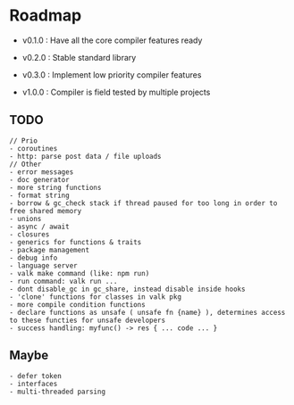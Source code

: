 
# Roadmap

- v0.1.0 : Have all the core compiler features ready

- v0.2.0 : Stable standard library

- v0.3.0 : Implement low priority compiler features

- v1.0.0 : Compiler is field tested by multiple projects

## TODO

```
// Prio
- coroutines
- http: parse post data / file uploads
// Other
- error messages
- doc generator
- more string functions
- format string
- borrow & gc_check stack if thread paused for too long in order to free shared memory 
- unions
- async / await
- closures
- generics for functions & traits
- package management
- debug info
- language server
- valk make command (like: npm run)
- run command: valk run ...
- dont disable_gc in gc_share, instead disable inside hooks 
- 'clone' functions for classes in valk pkg
- more compile condition functions
- declare functions as unsafe ( unsafe fn {name} ), determines access to these functies for unsafe developers
- success handling: myfunc() -> res { ... code ... }
```

## Maybe

```
- defer token
- interfaces
- multi-threaded parsing
```
